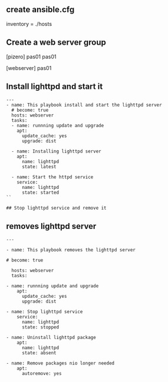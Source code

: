 ## create ansible.cfg

inventory = ./hosts

## Create a web server group

[pizero]
pas01
pas01

[webserver]
pas01

## Install lighttpd and start it

```
---
- name: This playbook install and start the lighttpd server
  # become: true
  hosts: webserver
  tasks:
  - name: runnning update and upgrade
    apt:
      update_cache: yes
      upgrade: dist

  - name: Installing lighttpd server
    apt:
      name: lighttpd
      state: latest

  - name: Start the httpd service
    service:
      name: lighttpd
      state: started
``

## Stop lighttpd service and remove it

```

## removes lighttpd server

```
---

- name: This playbook removes the lighttpd server

# become: true

  hosts: webserver
  tasks:

- name: runnning update and upgrade
    apt:
      update_cache: yes
      upgrade: dist

- name: Stop lighttpd service
    service:
      name: lighttpd
      state: stopped

- name: Uninstall lighttpd package
    apt:
      name: lighttpd
      state: absent

- name: Remove packages nio longer needed
    apt:
      autoremove: yes

```
